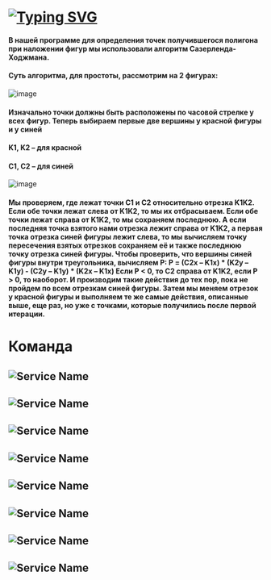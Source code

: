 # [![Typing SVG](https://readme-typing-svg.herokuapp.com?font=Fira+Code&pause=1000&random=false&width=650&lines=Laboratory+work+about+polygon+intersection+area)](https://git.io/typing-svg)
#### В нашей программе для определения точек получившегося полигона при наложении фигур мы использовали алгоритм Сазерленда-Ходжмана.
#### Суть алгоритма, для простоты, рассмотрим на 2 фигурах:
![image](https://github.com/Akds-ubuntu/Laboratory-work-in-CPP/assets/125271579/e68139dc-c492-488c-abb0-4020423854cd)
#### Изначально точки должны быть расположены по часовой стрелке у всех фигур. Теперь выбираем первые две вершины у красной фигуры и у синей
#### K1, K2 – для красной
#### C1, C2 – для синей
![image](https://github.com/Akds-ubuntu/Laboratory-work-in-CPP/assets/125271579/4a3ab186-ce21-475a-aa5f-efdfd23b7316)
#### Мы проверяем, где лежат точки C1 и C2 относительно отрезка K1K2. Если обе точки лежат слева от K1K2, то мы их отбрасываем. Если обе точки лежат справа от K1K2, то мы    сохраняем последнюю. А если последняя точка взятого нами отрезка лежит справа от K1K2, а первая точка отрезка синей фигуры лежит слева, то мы вычисляем точку пересечения взятых отрезков сохраняем её и также последнюю точку отрезка синей фигуры. Чтобы проверить, что вершины синей фигуры внутри треугольника, вычисляем P:   P = (C2x – K1x) * (K2y – K1y) - (C2y – K1y) * (K2x – K1x) Если P < 0, то C2 справа от K1K2, если P > 0, то наоборот. И производим такие действия до тех пор, пока не пройдем по всем отрезкам синей фигуры. Затем мы меняем отрезок у красной фигуры и выполняем те же самые действия, описанные выше, еще раз, но уже с точками, которые получились после первой итерации.
# Команда
## ![Service Name](https://img.shields.io/badge/-Данил_Паршин-red?style=for-the-badge&logo=<LOGO_NAME>)
## ![Service Name](https://img.shields.io/badge/-Михаил_Паршин-green?style=for-the-badge&logo=<LOGO_NAME>)
## ![Service Name](https://img.shields.io/badge/-Кирилл_Спаращуков-green?style=for-the-badge&logo=<LOGO_NAME>)
## ![Service Name](https://img.shields.io/badge/-Андрей_Знаков-green?style=for-the-badge&logo=<LOGO_NAME>)
## ![Service Name](https://img.shields.io/badge/-Алексей_Разживин-green?style=for-the-badge&logo=<LOGO_NAME>)
## ![Service Name](https://img.shields.io/badge/-Илья_Тимофеев-green?style=for-the-badge&logo=<LOGO_NAME>)
## ![Service Name](https://img.shields.io/badge/-Алексей_Фадеев-green?style=for-the-badge&logo=<LOGO_NAME>)
## ![Service Name](https://img.shields.io/badge/-Максим_Курашин-green?style=for-the-badge&logo=<LOGO_NAME>)
